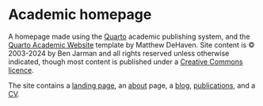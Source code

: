 # Academic homepage

A homepage made using the [Quarto](https://quarto.org) academic publishing system, and the [Quarto Academic Website](https://github.com/matdehaven/quarto-academic-website) template by Matthew DeHaven. Site content is © 2003-2024 by Ben Jarman and all rights reserved unless otherwise indicated, though most content is published under a [Creative Commons licence](https://creativecommons.org/licenses/).

The site contains a [landing page](https://benjarman.uk/), an [about](https://benjarman.uk/about.html) page, a [blog](https://benjarman.uk/blog.html), [publications](https://benjarman.uk/publications.html), and a [CV](https://benjarman.uk/_assets/cv.pdf).
